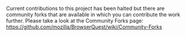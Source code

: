 Current contributions to this project has been halted but there are community forks that are available in which you can contribute the work further. 
Please take a look at the Community Forks page: https://github.com/mozilla/BrowserQuest/wiki/Community-Forks

